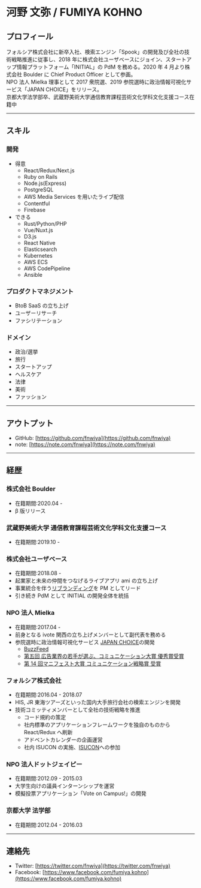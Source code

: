# 河野 文弥 / FUMIYA KOHNO

## プロフィール

フォルシア株式会社に新卒入社、検索エンジン「Spook」の開発及び全社の技術戦略推進に従事し、2018 年に株式会社ユーザベースにジョイン、スタートアップ情報プラットフォーム「INITIAL」の PdM を務める。2020 年 4 月より株式会社 Boulder に Chief Product Officer として参画。  
NPO 法人 Mielka 理事として 2017 衆院選、2019 参院選時に政治情報可視化サービス「JAPAN CHOICE」をリリース。  
京都大学法学部卒、武蔵野美術大学通信教育課程芸術文化学科文化支援コース在籍中

---

## スキル

### 開発

- 得意
  - React/Redux/Next.js
  - Ruby on Rails
  - Node.js(Express)
  - PostgreSQL
  - AWS Media Services を用いたライブ配信
  - Contentful
  - Firebase
- できる
  - Rust/Python/PHP
  - Vue/Nuxt.js
  - D3.js
  - React Native
  - Elasticsearch
  - Kubernetes
  - AWS ECS
  - AWS CodePipeline
  - Ansible

### プロダクトマネジメント

- BtoB SaaS の立ち上げ
- ユーザーリサーチ
- ファシリテーション

### ドメイン

- 政治/選挙
- 旅行
- スタートアップ
- ヘルスケア
- 法律
- 美術
- ファッション

---

## アウトプット

- GitHub: [https://github.com/fnwiya](https://github.com/fnwiya)
- note: [https://note.com/fnwiya](https://note.com/fnwiya)

---

## 経歴

### 株式会社 Boulder

- 在籍期間:2020.04 -
- β 版リリース

### 武蔵野美術大学 通信教育課程芸術文化学科文化支援コース

- 在籍期間:2019.10 -

### 株式会社ユーザベース

- 在籍期間:2018.08 -
- 起業家と未来の仲間をつなげるライブアプリ ami の立ち上げ
- 事業統合を伴う[リブランディング](https://www.uzabase.com/jp/news/initial-release/)を PM としてリード
- 引き続き PdM として INITIAL の開発全体を統括

### NPO 法人 Mielka

- 在籍期間:2017.04 -
- 前身となる ivote 関西の立ち上げメンバーとして副代表を務める
- 参院選時に政治情報可視化サービス [JAPAN CHOICE](http://japanchoice.jp/)の開発
  - [BuzzFeed](https://www.buzzfeed.com/jp/harunayamazaki/japan-choice)
  - [第五回 広告業界の若手が選ぶ、コミュニケーション大賞 優秀賞受賞](http://www.jaaa.ne.jp/wp-content/uploads/2018/04/5603d76ba848cb962fb260253f8e7925.pdf)
  - [第 14 回マニフェスト大賞 コミュニケーション戦略賞 受賞](http://www.local-manifesto.jp/manifestoaward/docs/2019100300024/?fbclid=IwAR13TzGqaoKqETY63tUKJMiXUudQHQpJWistVGLbn4uPmJ7abRSEUTrH_Tw)

### フォルシア株式会社

- 在籍期間:2016.04 - 2018.07
- HIS, JR 東海ツアーズといった国内大手旅行会社の検索エンジンを開発
- 技術コミッティメンバーとして全社の技術戦略を推進
  - コード規約の策定
  - 社内標準のアプリケーションフレームワークを独自のものから React/Redux へ刷新
  - アドベントカレンダーの企画運営
  - 社内 ISUCON の実施、[ISUCON](http://isucon.net/)への参加

### NPO 法人ドットジェイピー

- 在籍期間:2012.09 - 2015.03
- 大学生向けの議員インターンシップを運営
- 模擬投票アプリケーション「Vote on Campus!」の開発

### 京都大学 法学部

- 在籍期間:2012.04 - 2016.03

---

## 連絡先

- Twitter: [https://twitter.com/fnwiya](https://twitter.com/fnwiya)
- Facebook: [https://www.facebook.com/fumiya.kohno](https://www.facebook.com/fumiya.kohno)
